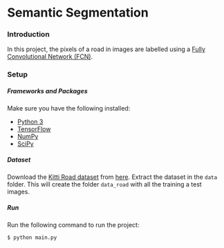 # Semantic Segmentation
### Introduction
In this project, the pixels of a road in images are labelled using a [Fully Convolutional Network (FCN)](https://arxiv.org/pdf/1505.04366.pdf).

### Setup
##### Frameworks and Packages
Make sure you have the following installed:
 - [Python 3](https://www.python.org/)
 - [TensorFlow](https://www.tensorflow.org/)
 - [NumPy](http://www.numpy.org/)
 - [SciPy](https://www.scipy.org/)

##### Dataset
Download the [Kitti Road dataset](http://www.cvlibs.net/datasets/kitti/eval_road.php) from [here](http://www.cvlibs.net/download.php?file=data_road.zip).  Extract the dataset in the `data` folder.  This will create the folder `data_road` with all the training a test images.

##### Run
Run the following command to run the project:
```bash
$ python main.py
```
